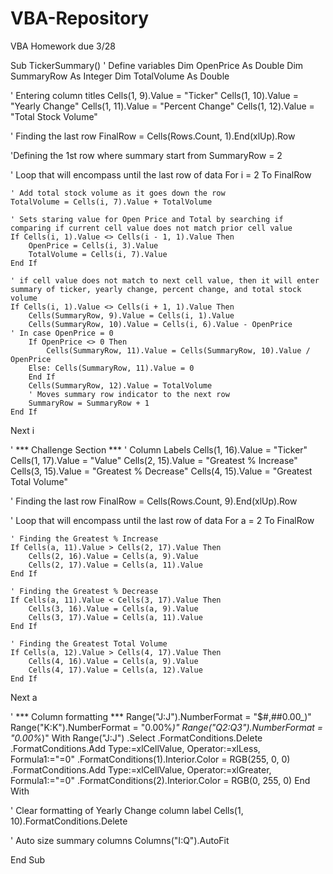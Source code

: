 # VBA-Repository
VBA Homework due 3/28

Sub TickerSummary()
' Define variables
Dim OpenPrice As Double
Dim SummaryRow As Integer
Dim TotalVolume As Double

' Entering column titles
Cells(1, 9).Value = "Ticker"
Cells(1, 10).Value = "Yearly Change"
Cells(1, 11).Value = "Percent Change"
Cells(1, 12).Value = "Total Stock Volume"
       
' Finding the last row
FinalRow = Cells(Rows.Count, 1).End(xlUp).Row

'Defining the 1st row where summary start from
SummaryRow = 2
    
' Loop that will encompass until the last row of data
For i = 2 To FinalRow
    
    ' Add total stock volume as it goes down the row
    TotalVolume = Cells(i, 7).Value + TotalVolume
    
    ' Sets staring value for Open Price and Total by searching if comparing if current cell value does not match prior cell value
    If Cells(i, 1).Value <> Cells(i - 1, 1).Value Then
        OpenPrice = Cells(i, 3).Value
        TotalVolume = Cells(i, 7).Value
    End If
    
    ' if cell value does not match to next cell value, then it will enter summary of ticker, yearly change, percent change, and total stock volume
    If Cells(i, 1).Value <> Cells(i + 1, 1).Value Then
        Cells(SummaryRow, 9).Value = Cells(i, 1).Value
        Cells(SummaryRow, 10).Value = Cells(i, 6).Value - OpenPrice
    ' In case OpenPrice = 0
        If OpenPrice <> 0 Then
            Cells(SummaryRow, 11).Value = Cells(SummaryRow, 10).Value / OpenPrice
        Else: Cells(SummaryRow, 11).Value = 0
        End If
        Cells(SummaryRow, 12).Value = TotalVolume
        ' Moves summary row indicator to the next row
        SummaryRow = SummaryRow + 1
    End If

Next i

' *** Challenge Section ***
' Column Labels
Cells(1, 16).Value = "Ticker"
Cells(1, 17).Value = "Value"
Cells(2, 15).Value = "Greatest % Increase"
Cells(3, 15).Value = "Greatest % Decrease"
Cells(4, 15).Value = "Greatest Total Volume"

' Finding the last row
FinalRow = Cells(Rows.Count, 9).End(xlUp).Row

' Loop that will encompass until the last row of data
For a = 2 To FinalRow
    
    ' Finding the Greatest % Increase
    If Cells(a, 11).Value > Cells(2, 17).Value Then
        Cells(2, 16).Value = Cells(a, 9).Value
        Cells(2, 17).Value = Cells(a, 11).Value
    End If
    
    ' Finding the Greatest % Decrease
    If Cells(a, 11).Value < Cells(3, 17).Value Then
        Cells(3, 16).Value = Cells(a, 9).Value
        Cells(3, 17).Value = Cells(a, 11).Value
    End If
    
    ' Finding the Greatest Total Volume
    If Cells(a, 12).Value > Cells(4, 17).Value Then
        Cells(4, 16).Value = Cells(a, 9).Value
        Cells(4, 17).Value = Cells(a, 12).Value
    End If

Next a

' *** Column formatting ***
Range("J:J").NumberFormat = "$#,##0.00_)"
Range("K:K").NumberFormat = "0.00%_)"
Range("Q2:Q3").NumberFormat = "0.00%_)"
With Range("J:J")
    .Select
    .FormatConditions.Delete
    .FormatConditions.Add Type:=xlCellValue, Operator:=xlLess, Formula1:="=0"
    .FormatConditions(1).Interior.Color = RGB(255, 0, 0)
    .FormatConditions.Add Type:=xlCellValue, Operator:=xlGreater, Formula1:="=0"
    .FormatConditions(2).Interior.Color = RGB(0, 255, 0)
End With
    
' Clear formatting of Yearly Change column label
Cells(1, 10).FormatConditions.Delete
    
' Auto size summary columns
Columns("I:Q").AutoFit

End Sub
